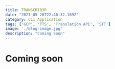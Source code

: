 ```yaml
---
title: TRANSCRIB3R
date: "2021-05-28T22:40:32.169Z"
category: CLI Application
tags: ['GCP', 'TTS', 'Translation API', 'STT']
image: './blog-image.jpg'
description: "Coming Soon"
---
```


# Coming soon



